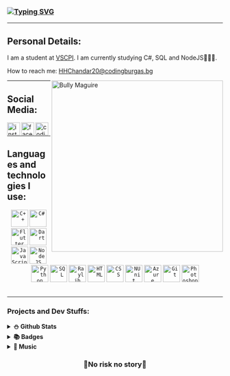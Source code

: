 ### <a href="https://git.io/typing-svg"><img src="https://readme-typing-svg.demolab.com?font=Rubik&weight=900&size=25&pause=1000&color=FFFFFF&random=false&width=435&lines=Hi+there+%F0%9F%91%8B%2C+I+am+Hakan+Chandar!" alt="Typing SVG" /></a>

<hr>

## Personal Details:

I am a student at [VSCPI](https://www.codingburgas.bg/). I am currently studying C#, SQL and NodeJS👨🏻‍🏫.

How to reach me: HHChandar20@codingburgas.bg

<img align="right" alt="Bully Maguire" src="https://c.tenor.com/9qZhM0uswAYAAAAd/bully-maguire-dance.gif" width= "400" height= "400"/>

<hr>

## Social Media:

<a href = "https://www.instagram.com/h_chandar/"><img align="left" alt="instagram" width="30px" src="https://seeklogo.com/images/I/instagram-logo-1494D6FE63-seeklogo.com.png"></a>
<a href = "https://www.facebook.com/hakan.chandar.12/"><img align="left" alt="facebook" width="30px" src="https://seeklogo.com/images/F/facebook-icon-logo-C61047A9E7-seeklogo.com.png"></a>
<a href = "https://www.codingame.com/profile/1300881323932ab1ce9be429550b83207391854"><img align="left" alt="codingame" width="30px" src="https://cdn.worldvectorlogo.com/logos/codingame-1.svg"></a>
<br>
<hr>

## Languages and technologies I use:
<div align="center">
  <code><img height="40" src="https://upload.wikimedia.org/wikipedia/commons/thumb/1/18/ISO_C%2B%2B_Logo.svg/1822px-ISO_C%2B%2B_Logo.svg.png" alt="C++"></code>
  <code><img height="40" src="https://seeklogo.com/images/C/c-sharp-c-logo-02F17714BA-seeklogo.com.png" alt="C#"></code>
  <code><img height="40" src="https://web-strapi.mrmilu.com/uploads/flutter_logo_470e9f7491.png" alt="Flutter"></code>
  <code><img height="40" src="https://upload.wikimedia.org/wikipedia/commons/7/7e/Dart-logo.png" alt="Dart"></code>
  <code><img height="40" src="https://upload.wikimedia.org/wikipedia/commons/thumb/6/6a/JavaScript-logo.png/768px-JavaScript-logo.png" alt="JavaScript"></code>
  <code><img height="40" src="https://static-00.iconduck.com/assets.00/node-js-icon-454x512-nztofx17.png" alt="NodeJS"></code>
  <code><img height="40" src="https://dev.bg/wp-content/uploads/2021/03/1200px-python-logo-notext.svg_.png" alt="Python"></code>
  <code><img height="40" src="https://symbols.getvecta.com/stencil_27/79_sql-database-generic.494ff6320e.png" alt="SQL"></code>
  <code><img height="40" src="https://upload.wikimedia.org/wikipedia/commons/f/f4/Raylib_logo.png" alt="Raylib"></code>
  <code><img height="40" src="https://cdn.pixabay.com/photo/2017/08/05/11/16/logo-2582748_640.png" alt="HTML"></code>
  <code><img height="40" src="https://cdn.pixabay.com/photo/2017/08/05/11/16/logo-2582747_640.png" alt="CSS"></code>
  <code><img height="40" src="https://avatars.githubusercontent.com/u/2678858?s=280&v=4" alt="NUnit"></code>
  <code><img height="40" src="https://upload.wikimedia.org/wikipedia/commons/thumb/f/fa/Microsoft_Azure.svg/1200px-Microsoft_Azure.svg.png" alt="Azure"></code>
  <code><img height="40" src="https://git-scm.com/images/logos/downloads/Git-Icon-1788C.png" alt="Git"></code>
  <code><img height="40" src="https://i.pinimg.com/originals/9c/ea/ba/9ceaba69b7a9f89158ff953107978f3e.png" alt="Photoshop"></code>
</div>

<br>
<hr>

### Projects and Dev Stuffs:

<details>	
  <summary><b>⛄ Github Stats</b></summary>

![Grade](https://github-readme-stats.vercel.app/api?username=HHChandar20&show_icons=true&count_private=true)

![Languages](https://github-readme-stats-one-bice.vercel.app/api/top-langs/?username=HHChandar20&layout=compact&role=OWNER,ORGANIZATION_MEMBER,COLLABORATOR&langs_count=6")
<hr>
</details>


<details>
  <summary><b>📚 Badges</b></summary>
  
[![Photoshop](https://camo.githubusercontent.com/53e8cfb32526a218dd9a2e17a4d49eeb621920234c97394efbab25a4deaee632/68747470733a2f2f696d616765732e637265646c792e636f6d2f73697a652f313130783131302f696d616765732f36393037383464372d623937312d343639332d623665612d3764633939306636353534342f41646f62655f4365727469666965645f50726f66657373696f6e616c5f41646f62655f50686f746f73686f705f6469676974616c5f62616467652e706e67)](https://www.credly.com/badges/9a6c2099-d5ed-4681-8e8e-751e24e7b1f2/public_url)
[![Adobe Illustrator](https://camo.githubusercontent.com/d2f8190bc6cfc58ad8c4c9bd39d4cbb855ae630fd036e0acbd2f54c5a7a0eee8/68747470733a2f2f696d616765732e637265646c792e636f6d2f73697a652f313130783131302f696d616765732f35313535656436392d616437332d343565332d383331622d3630353037646465623161642f41646f62655f4365727469666965645f50726f66657373696f6e616c5f41646f62655f496c6c7573747261746f725f6469676974616c5f62616467652e706e67)](https://www.credly.com/badges/58abd812-bd05-4205-8fa6-b8cc3450df48/public_url)
[![Visual Design](https://camo.githubusercontent.com/e5ac6a2acea2b466aa0365c10bb33ef553180ab821f83f97e2136b223f54cc4b/68747470733a2f2f696d616765732e637265646c792e636f6d2f73697a652f313130783131302f696d616765732f31396439366535352d663135632d343464392d393536382d3433663833353035626435622f41646f62655f4365727469666965645f50726f66657373696f6e616c5f56697375616c5f44657369676e5f6469676974616c5f62616467652e706e67)](https://www.credly.com/badges/2e874695-9d59-42ee-a8a6-a92d53cec738/public_url)
[![App Development with Swift Associate](https://camo.githubusercontent.com/a0b849e1dbe0472ace56a867681541ec8422e97842603c5c75e8e1eb8ea0fbfe/68747470733a2f2f696d616765732e637265646c792e636f6d2f73697a652f313130783131302f696d616765732f64393539386331612d326635392d343962392d623766632d6137363462663233623464352f696d6167652e706e67)](https://www.credly.com/badges/ddb459d8-6ba9-4cde-b092-94d3c9c53a0c/public_url)
[![Introduction to Cybersecurity](https://images.credly.com/size/110x110/images/af8c6b4e-fc31-47c4-8dcb-eb7a2065dc5b/I2CS__1_.png)](https://www.credly.com/badges/768ca921-700d-4675-a6b7-172f34fd662b/public_url)
[![English for IT 1](https://images.credly.com/size/110x110/images/77b1ea15-6287-4d97-8ecd-c5afa2d137ea/image.png)](https://www.credly.com/badges/b05991ae-0fd3-44e2-8bb0-00467df5c5fe/public_url)
[![IT Essentials](https://camo.githubusercontent.com/48d623280c210a7ae572be8930c1431140c904ae7d638ecec034bb13271894fa/68747470733a2f2f696d616765732e637265646c792e636f6d2f73697a652f313130783131302f696d616765732f30346538303334632d383166352d346637662d616232332d6538623432386333316365392f4954452e706e67)](https://www.credly.com/badges/422acd6d-209a-43bf-8c7f-69232eb61a08)
[![Javascript](https://images.credly.com/size/110x110/images/ef99b79e-fd54-4eb5-b2a4-bf17e92a4837/ITS-Badges_JavaScript_1200px.png)](https://www.credly.com/badges/381f603e-6864-4e40-8380-3b372a1fe4fe/public_url)
[![Networking Academy Learn-A-Thon 2023](https://camo.githubusercontent.com/a36182c6cd11d9971056745fdbaa077b6034e9a3c30498f66f2e9f010c3bcc1d/68747470733a2f2f696d616765732e637265646c792e636f6d2f73697a652f313130783131302f696d616765732f62313339353234382d343833632d343863642d623430642d3766653933383337633337642f696d6167652e706e67)](https://www.credly.com/badges/dec9ba26-58a2-4b4b-b808-f6002c2dc495/public_url)
[![Javascript](https://images.credly.com/size/110x110/images/16840ea3-5c9a-4599-853e-7e15bac7748e/MTA-Introduction_to_Programming_Using_JavaScript-600x600.png)](https://www.credly.com/badges/381f603e-6864-4e40-8380-3b372a1fe4fe)
[![Codingame Python3](https://i.ibb.co/K6rMJ7K/python-badge.png)](https://www.codingame.com/certification/7LHzwzfT4KAX3P-VZtkCcw)
[![Codingame C++](https://i.ibb.co/NZ5DF0q/c-badge.png)](https://www.codingame.com/certification/9OqUR4sP8xy8dsrRsR1i_w)
[![Word](https://images.credly.com/size/110x110/images/fd092703-61db-4e9f-9c7c-2211d44ca87d/MOS_Word.png)]()
[![Excel](https://images.credly.com/size/110x110/images/d0790dc7-5127-4262-a492-1b60030b0114/MOS_Excel.png)](https://www.credly.com/badges/6e167c98-2612-4eeb-b8f7-0ef80349b12a)


</details>  
<details>	
  <summary><b>🎵 Music</b></summary>

  [![spotify-github-profile](https://spotify-github-profile.vercel.app/api/view?uid=21h5aebynlzwwg5tkyn2f4o5y&cover_image=true&theme=default&show_offline=false&background_color=121212&interchange=false)](https://spotify-github-profile.vercel.app/api/view?uid=21h5aebynlzwwg5tkyn2f4o5y&redirect=true)
  [![spotify-github-profile](https://spotify-github-profile.vercel.app/api/view?uid=31zisu4clast5jtq5r5qmcfklaui&cover_image=true&theme=default&show_offline=false&background_color=121212&interchange=false)](https://spotify-github-profile.vercel.app/api/view?uid=31zisu4clast5jtq5r5qmcfklaui&redirect=true)
</details>


<div align="center">

### 🚨No risk no story🚨

</div>
